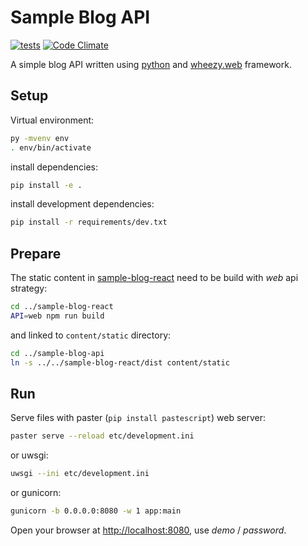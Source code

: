 # Sample Blog API

[![tests](https://github.com/akornatskyy/sample-blog-api/actions/workflows/tests.yml/badge.svg)](https://github.com/akornatskyy/sample-blog-api/actions/workflows/tests.yml)
[![Code Climate](https://codeclimate.com/github/akornatskyy/sample-blog-api/badges/gpa.svg)](https://codeclimate.com/github/akornatskyy/sample-blog-api)

A simple blog API written using [python](http://python.org/) and
[wheezy.web](https://bitbucket.org/akorn/wheezy.web) framework.

## Setup

Virtual environment:

```sh
py -mvenv env
. env/bin/activate
```

install dependencies:

```sh
pip install -e .
```

install development dependencies:

```sh
pip install -r requirements/dev.txt
```

## Prepare

The static content in
[sample-blog-react](https://github.com/akornatskyy/sample-blog-react)
need to be build with *web* api strategy:

```sh
cd ../sample-blog-react
API=web npm run build
```

and linked to `content/static` directory:

```sh
cd ../sample-blog-api
ln -s ../../sample-blog-react/dist content/static
```

## Run

Serve files with paster (`pip install pastescript`) web server:

```sh
paster serve --reload etc/development.ini
```

or uwsgi:

```sh
uwsgi --ini etc/development.ini
```

or gunicorn:

```sh
gunicorn -b 0.0.0.0:8080 -w 1 app:main
```

Open your browser at [http://localhost:8080](http://localhost:8080),
use *demo* / *password*.
